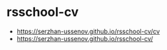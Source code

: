 # rsschool-cv
- https://serzhan-ussenov.github.io/rsschool-cv/cv
- https://serzhan-ussenov.github.io/rsschool-cv/